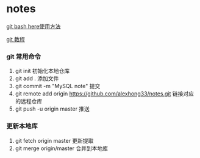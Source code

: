 # notes

[git bash here使用方法](http://www.cnblogs.com/eyunhua/p/6502164.html)


[git 教程](http://www.yiibai.com/git/)

### git 常用命令

1. git init 初始化本地仓库
2. git add . 添加文件
3. git commit -m "MySQL note" 提交
4. git remote add origin https://github.com/alexhong33/notes.git 链接对应的远程仓库
5. git push -u origin master 推送


### 更新本地库
1. git fetch origin master 更新提取
2. git merge origin/master 合并到本地库
